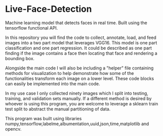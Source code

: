 # Live-Face-Detection
Machine learning model that detects faces in real time. Built using the tensorflow functional API.

In this repository you will find the code to collect, annotate, load, and feed images into a two part model that leverages VGG16. This model is one part classification and one part regression. It could be described as one part finding if the image contains a face then locating that face and rendering a bounding box.

Alongside the main code I will also be including a "helper" file containing methods for visualization to help demonstrate how some of the functionalities transform each image on a lower level. These code blocks can easily be implemented into the main code. 

In my use case I only collected ninety images which I split into testing, training, and validation sets manually. If a different method is desired by whoever is using this program, you are welcome to leverage a sklearn train test split to abstract the manual partitioning of data. 

This program was built using libraries numpy,tensorflow,labelme,albumentation,uuid,json,time,matplotlib and opencv. 
